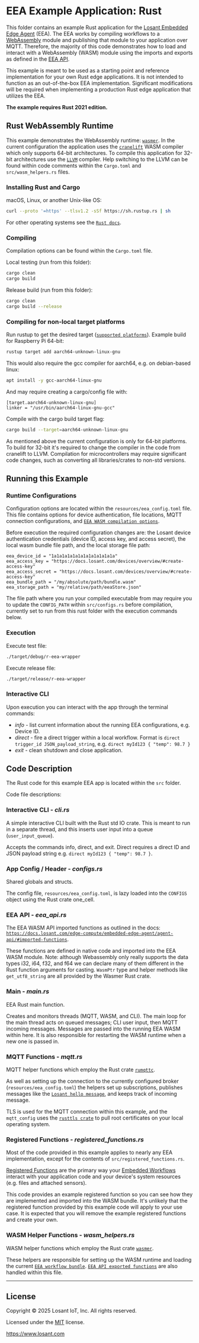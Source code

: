 # EEA Example Application: Rust

This folder contains an example Rust application for the [Losant Embedded Edge Agent](https://docs.losant.com/edge-compute/embedded-edge-agent/overview/) (EEA). The EEA works by compiling workflows to a [WebAssembly](https://webassembly.org/) module and publishing that module to your application over MQTT. Therefore, the majority of this code demonstrates how to load and interact with a WebAssembly (WASM) module using the imports and exports as defined in the [EEA API](http://docs.losant.com/edge-compute/embedded-edge-agent/agent-api/).

This example is meant to be used as a starting point and reference implementation for your own Rust edge applications. It is not intended to function as an out-of-the-box EEA implementation. Significant modifications will be required when implementing a production Rust edge application that utilizes the EEA.

**The example requires Rust 2021 edition.**

## Rust WebAssembly Runtime

This example demonstrates the WebAssembly runtime: [`wasmer`](https://docs.rs/wasmer/2.3.0/wasmer/). In the current configuration the application uses the [`cranelift`](https://docs.rs/wasmer-compiler-cranelift/2.3.0/wasmer_compiler_cranelift/) WASM compiler which only supports 64-bit architectures. To compile this application for 32-bit architectures use the [`LLVM`](https://docs.rs/wasmer-compiler-llvm/2.3.0/wasmer_compiler_llvm/) compiler. Help switching to the LLVM can be found within code comments within the `Cargo.toml` and `src/wasm_helpers.rs` files.

### Installing Rust and Cargo

macOS, Linux, or another Unix-like OS:
``` bash
curl --proto '=https' --tlsv1.2 -sSf https://sh.rustup.rs | sh
```

For other operating systems see the [`Rust docs`](https://forge.rust-lang.org/infra/other-installation-methods.html).

### Compiling

Compilation options can be found within the `Cargo.toml` file.

Local testing (run from this folder):
```bash
cargo clean
cargo build
```

Release build (run from this folder):
```bash
cargo clean
cargo build --release
```

### Compiling for non-local target platforms

Run rustup to get the desired target ([`supported platforms`](https://doc.rust-lang.org/nightly/rustc/platform-support.html)).
Example build for Raspberry Pi 64-bit:
```bash
rustup target add aarch64-unknown-linux-gnu
```

This would also require the gcc compiler for aarch64, e.g. on debian-based linux:
```bash
apt install -y gcc-aarch64-linux-gnu
```

And may require creating a cargo/config file with:
```
[target.aarch64-unknown-linux-gnu]
linker = "/usr/bin/aarch64-linux-gnu-gcc"
```

Compile with the cargo build target flag:
```bash
cargo build --target=aarch64-unknown-linux-gnu
```

As mentioned above the current configuration is only for 64-bit platforms. To build for 32-bit it's required to change the compiler in the code from cranelift to LLVM.
Compilation for microcontrollers may require significant code changes, such as converting all libraries/crates to non-std versions.

## Running this Example

### Runtime Configurations

Configuration options are located within the `resources/eea_config.toml` file.
This file contains options for device authentication, file locations, MQTT connection configurations, and [`EEA WASM compilation options`](https://docs.losant.com/edge-compute/embedded-edge-agent/mqtt-specification/#topic-and-payload).

Before execution the required configuration changes are: the Losant device authentication credentials (device ID, access key, and access secret), the local wasm bundle file path, and the local storage file path:
```
eea_device_id = "1a1a1a1a1a1a1a1a1a1a1a1a"
eea_access_key = "https://docs.losant.com/devices/overview/#create-access-key"
eea_access_secret = "https://docs.losant.com/devices/overview/#create-access-key"
eea_bundle_path = "/my/absolute/path/bundle.wasm"
eea_storage_path = "my/relative/path/eeaStore.json"
```

The file path where you run your compiled executable from may require you to update the `CONFIG_PATH` within `src/configs.rs` before compilation, currently set to run from this rust folder with the execution commands below.

### Execution

Execute test file:
```bash
./target/debug/r-eea-wrapper
```

Execute release file:
```bash
./target/release/r-eea-wrapper
```

### Interactive CLI

Upon execution you can interact with the app through the terminal commands:
- *info* - list current information about the running EEA configurations, e.g. Device ID.
- *direct* - fire a direct trigger within a local workflow. Format is `direct trigger_id JSON_payload_string`, e.g. `direct myId123 { "temp": 98.7 }`
- *exit* - clean shutdown and close application.

## Code Description

The Rust code for this example EEA app is located within the `src` folder.

Code file descriptions:

### Interactive CLI - *cli.rs*

A simple interactive CLI built with the Rust std IO crate. This is meant to run in a separate thread, and this inserts user input into a queue (`user_input_queue`).

Accepts the commands info, direct, and exit. Direct requires a direct ID and JSON payload string e.g. `direct myId123 { "temp": 98.7 }`.

### App Config / Header - *configs.rs*

Shared globals and structs.

The config file, `resources/eea_config.toml`, is lazy loaded into the `CONFIGS` object using the Rust crate one_cell.

### EEA API - *eea_api.rs*

The EEA WASM API imported functions as outlined in the docs: [`https://docs.losant.com/edge-compute/embedded-edge-agent/agent-api/#imported-functions`](https://docs.losant.com/edge-compute/embedded-edge-agent/agent-api/#imported-functions).

These functions are defined in native code and imported into the EEA WASM module. Note: although Webassembly only really supports the data types i32, i64, f32, and f64
we can declare many of them different in the Rust function arguments for casting. `WasmPtr` type and helper methods like `get_utf8_string` are all provided by the Wasmer Rust crate.

### Main - *main.rs*

EEA Rust main function.

Creates and monitors threads (MQTT, WASM, and CLI). The main loop for the main thread acts on queued messages; CLI user input, then MQTT incoming messages. Messages are passed into the running EEA WASM within here. It is also responsible for restarting the WASM runtime when a new one is passed in.

### MQTT Functions - *mqtt.rs*

MQTT helper functions which employ the Rust crate [`rumqttc`](https://docs.rs/rumqttc/0.18.0/rumqttc/).

As well as setting up the connection to the currently configured broker (`resources/eea_config.toml`) the helpers set up subscriptions, publishes messages like the [`Losant hello message`](https://docs.losant.com/edge-compute/embedded-edge-agent/mqtt-specification/#publishing-the-hello-message), and keeps track of incoming message.

TLS is used for the MQTT connection within this example, and the `mqtt_config` uses the [`rusttls crate`](https://docs.rs/rustls/latest/rustls/) to pull root certificates on your local operating system.

### Registered Functions - *registered_functions.rs*

Most of the code provided in this example applies to nearly any EEA implementation, except for the contents of `src/registered_functions.rs`.

[Registered Functions](https://docs.losant.com/edge-compute/embedded-edge-agent/agent-api/#registered-function-api) are the primary way your [Embedded Workflows](https://docs.losant.com/workflows/embedded-workflows/) interact with your application code and your device's system resources (e.g. files and attached sensors).

This code provides an example registered function so you can see how they are implemented and imported into the WASM bundle. It's unlikely that the registered function provided by this example code will apply to your use case. It is expected that you will remove the example registered functions and create your own.

### WASM Helper Functions - *wasm_helpers.rs*

WASM helper functions which employ the Rust crate [`wasmer`](https://docs.rs/wasmer/2.3.0/wasmer).

These helpers are responsible for setting up the WASM runtime and loading the current [`EEA workflow bundle`](https://docs.losant.com/edge-compute/embedded-edge-agent/overview/#how-the-eea-works). [`EEA API exported functions`](https://docs.losant.com/edge-compute/embedded-edge-agent/agent-api/#exported-functions) are also handled within this file.

---

## License

Copyright &copy; 2025 Losant IoT, Inc. All rights reserved.

Licensed under the [MIT](https://github.com/Losant/losant-examples/blob/master/LICENSE.txt) license.

https://www.losant.com